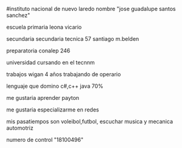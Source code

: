 #instituto nacional de nuevo laredo
nombre "jose guadalupe santos sanchez"

escuela primaria
leona vicario 

secundaria secundaria tecnica 57 santiago m.belden 

preparatoria conalep 246

universidad cursando en el tecnnm

trabajos 
wigan 4 años trabajando de operario 

lenguaje que domino c#,c++ java 70% 

me gustaria aprender  payton

me gustaria especializarme en redes 

mis pasatiempos son 
voleibol,futbol, escuchar musica y mecanica automotriz




numero de control "18100496"
